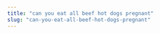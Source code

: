 ```yaml
---
title: "can you eat all beef hot dogs pregnant"
slug: "can-you-eat-all-beef-hot-dogs-pregnant"
---
```


